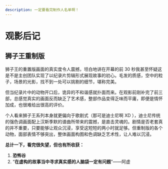 ```yaml
---
description: 一定要看完制作人名单啊！
---
```


# 观影后记

## 狮子王重制版

狮子王的重置版画面的真实度令人震撼，坦白地讲在开幕的前 30 秒我甚至怀疑这是不是主创团队实现了以纪录片剪辑形式展现故事的初心。毛发的质感，空中的粒子，场景的光影，找不到一处可以挑剔的细节，堪称完美。

但当纪录片中的动物开口后，诡异的不和谐感就扑面而来。在观影前刚补完了前三部，总感觉真实的画面反而缺乏了艺术感，整部作品变得乏味而平庸，即便是情怀加成，也很难给出很高的评价。

个人看来狮子王系列本身就更偏向于歌剧式（那可是迪士尼啊 XD ），迪士尼传统的强色调画面配上汉斯季默的谱曲所带来的震撼，是直击灵魂的。剧情是否老套真的并不重要，只要能够让观众沉浸，享受这短短的两小时就足够。但重制版的各个动物，面部表情不够突出，整体画面构图和色调缺乏艺术性，让人难以沉浸。

**总计一下，看完很失望，但也有所收获：**

1. **恐怖谷**
2. “**在虚构的故事当中寻求真实感的人脑袋一定有问题**”——阿虚



